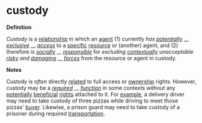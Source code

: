 # custody

**Definition**

_Custody_ is a [relationship](https://github.com/gcassel/Modular-Organization-Terminology/blob/master/terms/relate.md) in which an [agent](https://github.com/gcassel/Modular-Organization-Terminology/blob/master/terms/agent.md) (1) currently _has_ [_potentially_](https://github.com/gcassel/Modular-Organization-Terminology/blob/master/terms/potential.md) __ [_exclusive_](https://github.com/gcassel/Modular-Organization-Terminology/blob/master/terms/exclude.md) __ [_access_](https://github.com/gcassel/Modular-Organization-Terminology/blob/master/terms/access.md) to a [specific](https://github.com/gcassel/Modular-Organization-Terminology/blob/master/terms/specific.md) [resource](https://github.com/gcassel/Modular-Organization-Terminology/blob/master/terms/resource.md) or (another) agent, and (2) therefore _is_ [_socially_](https://github.com/gcassel/Modular-Organization-Terminology/blob/master/terms/social.md) __ [_responsible_](https://github.com/gcassel/Modular-Organization-Terminology/blob/master/terms/responsibility.md) for _excluding_ [_contextually_](https://github.com/gcassel/Modular-Organization-Terminology/blob/master/terms/context.md) _unacceptable_ [_risky_](https://github.com/gcassel/Modular-Organization-Terminology/blob/master/terms/risk.md) _and_ [_damaging_](https://github.com/gcassel/Modular-Organization-Terminology/blob/master/terms/damage.md) __ [_forces_](https://github.com/gcassel/Modular-Organization-Terminology/blob/master/terms/force.md) from the resource or agent in custody.

**Notes**

Custody is _often_ directly [related](https://github.com/gcassel/Modular-Organization-Terminology/blob/master/terms/relationship.md) to full access or [ownership](https://github.com/gcassel/Modular-Organization-Terminology/blob/master/terms/own.md) rights. However, custody may be a [_required_](https://github.com/gcassel/Modular-Organization-Terminology/blob/master/terms/requirement.md) __ [_function_](https://github.com/gcassel/Modular-Organization-Terminology/blob/master/terms/function.md) in some contexts _without_ any [potentially](https://github.com/gcassel/Modular-Organization-Terminology/blob/master/terms/potential.md) [beneficial](https://github.com/gcassel/Modular-Organization-Terminology/blob/master/terms/benefit.md) [rights](https://github.com/gcassel/Modular-Organization-Terminology/blob/master/terms/right.md) attached to it. For [example](https://github.com/gcassel/Modular-Organization-Terminology/blob/master/terms/example.md), a delivery driver may need to take custody of three pizzas while driving to meet those pizzas' [buyer](https://github.com/gcassel/Modular-Organization-Terminology/blob/master/terms/buy.md). Likewise, a prison guard may need to take custody of a prisoner during required [transportation](https://github.com/gcassel/Modular-Organization-Terminology/blob/master/terms/transport.md).
